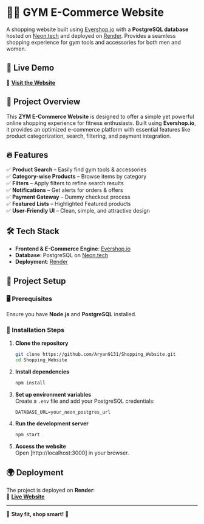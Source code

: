 # 🏋️‍♂️ GYM E-Commerce Website

A shopping website built using [Evershop.io](https://evershop.io) with a **PostgreSQL database** hosted on [Neon.tech](https://neon.tech) and deployed on [Render](https://render.com). Provides a seamless shopping experience for gym tools and accessories for both men and women.

## 🚀 Live Demo  
🔗 **[Visit the Website](https://shopping-website-qx9o.onrender.com/)**  

## 📂 Project Overview

This **ZYM E-Commerce Website** is designed to offer a simple yet powerful online shopping experience for fitness enthusiasts. Built using **Evershop.io**, it provides an optimized e-commerce platform with essential features like product categorization, search, filtering, and payment integration.

## 🔥 Features

✅ **Product Search** – Easily find gym tools & accessories  
✅ **Category-wise Products** – Browse items by category  
✅ **Filters** – Apply filters to refine search results  
✅ **Notifications** – Get alerts for orders & offers  
✅ **Payment Gateway** – Dummy checkout process  
✅ **Featured Lists** – Highlighted Featured products  
✅ **User-Friendly UI** – Clean, simple, and attractive design  

## 🛠️ Tech Stack

- **Frontend & E-Commerce Engine**: [Evershop.io](https://evershop.io)  
- **Database**: PostgreSQL on [Neon.tech](https://neon.tech)  
- **Deployment**: [Render](https://render.com)  

## 📂 Project Setup

### 🖥️ Prerequisites

Ensure you have **Node.js** and **PostgreSQL** installed.

### 🔧 Installation Steps

1. **Clone the repository**
   ```sh
   git clone https://github.com/Aryan9131/Shopping_Website.git
   cd Shopping_Website
   ```

2. **Install dependencies**
   ```sh
   npm install
   ```

3. **Set up environment variables**  
   Create a `.env` file and add your PostgreSQL credentials:
   ```env
   DATABASE_URL=your_neon_postgres_url
   ```

4. **Run the development server**
   ```sh
   npm start
   ```

5. **Access the website**  
   Open [http://localhost:3000] in your browser.

## 🌍 Deployment

The project is deployed on **Render**:  
🔗 **[Live Website](https://shopping-website-qx9o.onrender.com/)**  

---

💪 **Stay fit, shop smart!** 🚀
